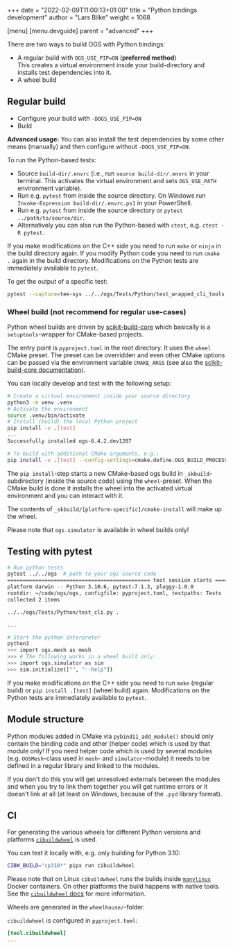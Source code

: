 +++
date = "2022-02-09T11:00:13+01:00"
title = "Python bindings development"
author = "Lars Bilke"
weight = 1068

[menu]
  [menu.devguide]
    parent = "advanced"
+++

There are two ways to build OGS with Python bindings:

- A regular build with `OGS_USE_PIP=ON` (**preferred method**)  
  This creates a virtual environment inside your build-directory and installs test dependencies into it.
- A wheel build

## Regular build

- Configure your build with `-DOGS_USE_PIP=ON`
- Build

<div class="note">

**Advanced usage:** You can also install the test dependencies by some other means (manually) and then configure without `-DOGS_USE_PIP=ON`.

</div>

To run the Python-based tests:

- Source `build-dir/.envrc` (i.e., run `source build-dir/.envrc` in your terminal. This activates the virtual environment and sets `OGS_USE_PATH` environment variable).
- Run e.g. `pytest` from inside the source directory. On Windows run `Invoke-Expression build-dir/.envrc.ps1` in your PowerShell.
- Run e.g. `pytest` from inside the source directory or `pytest ../path/to/source/dir`.
- Alternatively you can also run the Python-based with `ctest`, e.g. `ctest -R pytest`.

If you make modifications on the C++ side you need to run `make` or `ninja` in the build directory again. If you modify Python code you need to run `cmake .` again in the build directory. Modifications on the Python tests are immediately available to `pytest`.

To get the output of a specific test:

```bash
pytest --capture=tee-sys ../../ogs/Tests/Python/test_wrapped_cli_tools.py
```

<div class="note">

### Wheel build (not recommend for regular use-cases)

Python wheel builds are driven by [scikit-build-core](https://scikit-build-core.readthedocs.io) which basically is a `setuptools`-wrapper for CMake-based projects.

The entry point is `pyproject.toml` in the root directory. It uses the `wheel` CMake preset. The preset can be overridden and even other CMake options can be passed via the environment variable `CMAKE_ARGS` (see also the [scikit-build-core documentation](https://scikit-build-core.readthedocs.io/en/latest/configuration/index.html#configuring-cmake-arguments-and-defines)).

You can locally develop and test with the following setup:

```bash
# Create a virtual environment inside your source directory
python3 -m venv .venv
# Activate the environment
source .venv/bin/activate
# Install (build) the local Python project
pip install -v .[test]
...
Successfully installed ogs-6.4.2.dev1207

# To build with additional CMake arguments, e.g.:
pip install -v .[test] --config-settings=cmake.define.OGS_BUILD_PROCESSES=SteadyStateDiffusion"
```

The `pip install`-step starts a new CMake-based ogs build in `_skbuild`-subdirectory (inside the source code) using the `wheel`-preset. When the CMake build is done it installs the wheel into the activated virtual environment and you can interact with it.

The contents of `_skbuild/[platform-specific]/cmake-install` will make up the wheel.

Please note that `ogs.simulator` is available in wheel builds only!

</div>

## Testing with pytest

```bash
# Run python tests
pytest ../../ogs  # path to your ogs source code
============================================== test session starts ===============================================
platform darwin -- Python 3.10.6, pytest-7.1.3, pluggy-1.0.0
rootdir: ~/code/ogs/ogs, configfile: pyproject.toml, testpaths: Tests
collected 2 items

../../ogs/Tests/Python/test_cli.py .                                                                       [ 50%]

...

# Start the python interpreter
python3
>>> import ogs.mesh as mesh
>>> # The following works in a wheel build only:
>>> import ogs.simulator as sim
>>> sim.initialize(["", "--help"])
```

If you make modifications on the C++ side you need to run `make` (regular build) or `pip install .[test]` (wheel build) again. Modifications on the Python tests are immediately available to `pytest`.

## Module structure

Python modules added in CMake via `pybind11_add_module()` should only contain the binding code and other (helper code) which is used by that module only! If you need helper code which is used by several modules (e.g. `OGSMesh`-class used in `mesh`- and `simulator`-module) it needs to be defined in a regular library and linked to the modules.

If you don't do this you will get unresolved externals between the modules and when you try to link them together you will get runtime errors or it doesn't link at all (at least on Windows, because of the `.pyd` library format).

## CI

For generating the various wheels for different Python versions and platforms [`cibuildwheel`](https://cibuildwheel.readthedocs.io/en/stable/) is used.

You can test it locally with, e.g. only building for Python 3.10:

```bash
CIBW_BUILD="cp310*" pipx run cibuildwheel
```

Please note that on Linux `cibuildwheel` runs the builds inside [`manylinux`](https://github.com/pypa/manylinux) Docker containers. On other platforms the build happens with native tools. See the [`cibuildwheel` docs](https://cibuildwheel.readthedocs.io/en/stable/#how-it-works) for more information.

Wheels are generated in the `wheelhouse/`-folder.

`cibuildwheel` is configured in `pyproject.toml`:

```toml
[tool.cibuildwheel]
...
```
